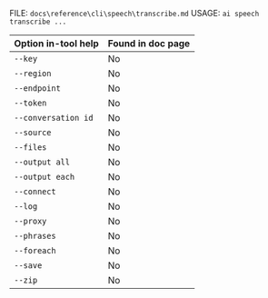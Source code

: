 ﻿FILE: `docs\reference\cli\speech\transcribe.md`
USAGE: `ai speech transcribe ...`

| Option in-tool help | Found in doc page |
|---------------------|------------------|
| `--key` | No |
| `--region` | No |
| `--endpoint` | No |
| `--token` | No |
| `--conversation id` | No |
| `--source` | No |
| `--files` | No |
| `--output all` | No |
| `--output each` | No |
| `--connect` | No |
| `--log` | No |
| `--proxy` | No |
| `--phrases` | No |
| `--foreach` | No |
| `--save` | No |
| `--zip` | No |